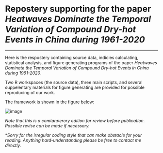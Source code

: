 # Repostery supporting for the paper *Heatwaves Dominate the Temporal Variation of Compound Dry-hot Events in China during 1961-2020*
---
Here is the respostery containing source data, indicies calculating, statistical analysis, and figure generating programs of the paper *Heatwaves Dominate the Temporal Variation of Compound Dry-hot Events in China during 1961-2020​*.

Two R workspaces (the source data), three main scripts, and several suppelentary materials for figure generating are provided for possible reproducing of our work.

The framework is shown in the figure below:

![image](https://user-images.githubusercontent.com/76802881/166885385-d4461a2a-483d-441f-bb52-7c292f2364a3.png)

*Note that this is a comtanperory edition for review before publication. Possible revise can be made if necessary.*

**Sorry for the irregular coding style that can make obstacle for your reading. Anything hard-understanding please be free to contact me directly.*


